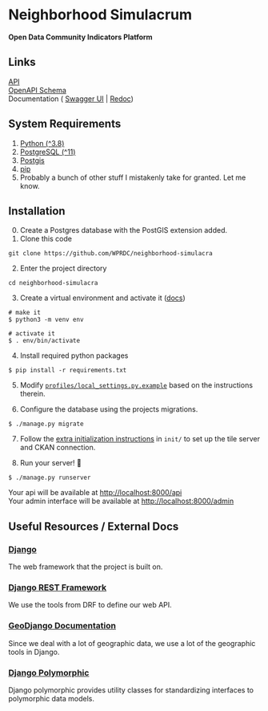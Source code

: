 # Neighborhood Simulacrum
**Open Data Community Indicators Platform**


## Links
[API](https://api.profiles.wprdc.org)  \
[OpenAPI Schema](https://api.profiles.wprdc.org/schema)  
Documentation (
[Swagger UI](https://api.profiles.wprdc.org/schema/swagger-ui/) |
[Redoc](https://api.profiles.wprdc.org/schema/redoc/))  


## System Requirements
1. [Python (^3.8)](https://www.python.org/downloads/)
2. [PostgreSQL (^11)](https://www.postgresql.org/download/) 
3. [Postgis](https://postgis.net/install/)
4. [pip](https://pypi.org/project/pip/)
5. Probably a bunch of other stuff I mistakenly take for granted. Let me know.


## Installation
0. Create a Postgres database with the PostGIS extension added.
1. Clone this code
```shell
git clone https://github.com/WPRDC/neighborhood-simulacra
```
2. Enter the project directory
```shell
cd neighborhood-simulacra
 ```
3. Create a virtual environment and activate it ([docs](https://docs.python.org/3.9/tutorial/venv.html))
```shell
# make it
$ python3 -m venv env

# activate it
$ . env/bin/activate
```

4. Install required python packages
```shell
$ pip install -r requirements.txt
```

5. Modify [`profiles/local_settings.py.example`](profiles/local_settings.py.example) based on the instructions therein.

6. Configure the database using the projects migrations.
```shell
$ ./manage.py migrate
```

7. Follow the [extra initialization instructions](init/README.md) in `init/` to set up the tile server and CKAN connection.

8. Run your server! :rocket:
```shell
$ ./manage.py runserver
```

Your api will be available at [http://localhost:8000/api](http://localhost:8000/api)  
Your admin interface will be available at [http://localhost:8000/admin](http://localhost:8000/admin)

## Useful Resources / External Docs
### [Django](https://www.djangoproject.com/)
The web framework that the project is built on.

### [Django REST Framework](https://www.django-rest-framework.org/)  
We use the tools from DRF to define our web API.

### [GeoDjango Documentation](https://docs.djangoproject.com/en/3.2/ref/contrib/gis/) 
Since we deal with a lot of geographic data, we use a lot of the geographic tools in Django.

### [Django Polymorphic](https://django-polymorphic.readthedocs.io/en/stable/)
Django polymorphic provides utility classes for standardizing interfaces to polymorphic data models.
